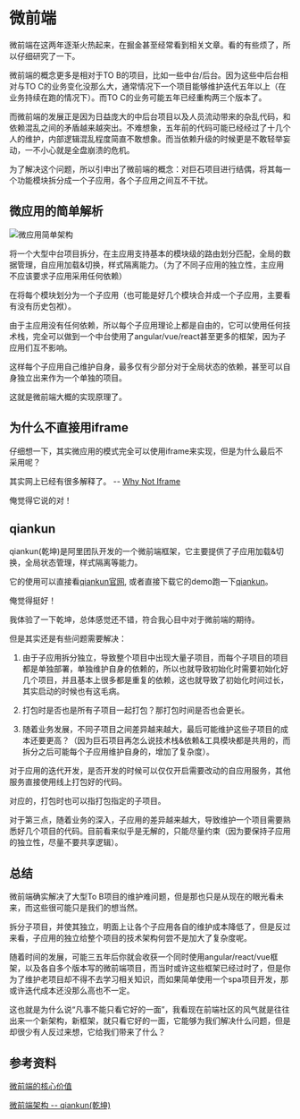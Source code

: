 # 微前端

[tag]:前端|架构|微前端
[create]:2019-09-23

微前端在这两年逐渐火热起来，在掘金甚至经常看到相关文章。看的有些烦了，所以仔细研究了一下。

微前端的概念更多是相对于TO B的项目，比如一些中台/后台。因为这些中后台相对与TO C的业务变化没那么大，通常情况下一个项目能够维护迭代五年以上（在业务持续在跑的情况下）。而TO C的业务可能五年已经重构两三个版本了。

而微前端的发展正是因为日益庞大的中后台项目以及人员流动带来的杂乱代码，和依赖混乱之间的矛盾越来越突出。不难想象，五年前的代码可能已经经过了十几个人的维护，内部逻辑混乱程度简直不敢想象。而当依赖升级的时候更是不敢轻举妄动，一不小心就是全盘崩溃的危机。

为了解决这个问题，所以引申出了微前端的概念：对巨石项目进行结偶，将其每一个功能模块拆分成一个子应用，各个子应用之间互不干扰。

## 微应用的简单解析

![微应用简单架构](https://lms-flies.oss-cn-guangzhou.aliyuncs.com/blog/imgs/weiqianduan.drawio.png!trans_webp)

将一个大型中台项目拆分，在主应用支持基本的模块级的路由划分匹配，全局的数据管理，自应用加载&切换，样式隔离能力。（为了不同子应用的独立性，主应用不应该要求子应用采用任何依赖）

在将每个模块划分为一个子应用（也可能是好几个模块合并成一个子应用，主要看有没有历史包袱）。

由于主应用没有任何依赖，所以每个子应用理论上都是自由的，它可以使用任何技术栈，完全可以做到一个中台使用了angular/vue/react甚至更多的框架，因为子应用们互不影响。

这样每个子应用自己维护自身，最多仅有少部分对于全局状态的依赖，甚至可以自身独立出来作为一个单独的项目。

这就是微前端大概的实现原理了。

## 为什么不直接用iframe

仔细想一下，其实微应用的模式完全可以使用iframe来实现，但是为什么最后不采用呢？

其实网上已经有很多解释了。 -- [Why Not Iframe](https://www.yuque.com/kuitos/gky7yw/gesexv)

俺觉得它说的对！

## qiankun

qiankun(乾坤)是阿里团队开发的一个微前端框架，它主要提供了子应用加载&切换，全局状态管理，样式隔离等能力。

它的使用可以直接看[qiankun官网](https://qiankun.umijs.org/zh/guide), 或者直接下载它的demo跑一下[qiankun](https://github.com/umijs/qiankun)。

俺觉得挺好！

我体验了一下乾坤，总体感觉还不错，符合我心目中对于微前端的期待。

但是其实还是有些问题需要解决：

1. 由于子应用拆分独立，导致整个项目中出现大量子项目，而每个子项目的项目都是单独部署，单独维护自身的依赖的，所以也就导致初始化时需要初始化好几个项目，并且基本上很多都是重复的依赖，这也就导致了初始化时间过长，其实启动的时候也有这毛病。

2. 打包时是否也是所有子项目一起打包？那打包时间是否也会更长。

3. 随着业务发展，不同子项目之间差异越来越大，最后可能维护这些子项目的成本还要更高？（因为巨石项目再怎么说技术栈&依赖&工具模块都是共用的，而拆分之后可能每个子应用维护自身的，增加了复杂度）。

对于应用的迭代开发，是否开发的时候可以仅仅开启需要改动的自应用服务，其他服务直接使用线上打包好的代码。

对应的，打包时也可以指打包指定的子项目。

对于第三点，随着业务的深入，子应用的差异越来越大，导致维护一个项目需要熟悉好几个项目的代码。目前看来似乎是无解的，只能尽量约束（因为要保持子应用的独立性，尽量不要共享逻辑）。

## 总结

微前端确实解决了大型To B项目的维护难问题，但是那也只是从现在的眼光看未来，而这些很可能只是我们的想当然。

拆分子项目，并使其独立，明面上让各个子应用各自的维护成本降低了，但是反过来看，子应用的独立给整个项目的技术架构何尝不是加大了复杂度呢。

随着时间的发展，可能三五年后你就会收获一个同时使用angular/react/vue框架，以及各自多个版本写的微前端项目，而当时或许这些框架已经过时了，但是你为了维护老项目却不得不去学习相关知识，而如果简单使用一个spa项目开发，那或许迭代成本还没那么高也不一定。

这也就是为什么说“凡事不能只看它好的一面”，我看现在前端社区的风气就是往往出来一个新架构，新框架，就只看它好的一面，它能够为我们解决什么问题，但是却很少有人反过来想，它给我们带来了什么？

## 参考资料

[微前端的核心价值](https://zhuanlan.zhihu.com/p/95085796)

[微前端架构 -- qiankun(乾坤)](https://github.com/umijs/qiankun)
